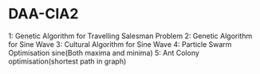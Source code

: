 # DAA-CIA2

1: Genetic Algorithm for Travelling Salesman Problem 
2: Genetic Algorithm for Sine Wave 
3: Cultural Algorithm for Sine Wave 
4: Particle Swarm Optimisation sine(Both maxima and minima) 
5: Ant Colony optimisation(shortest path in graph)
